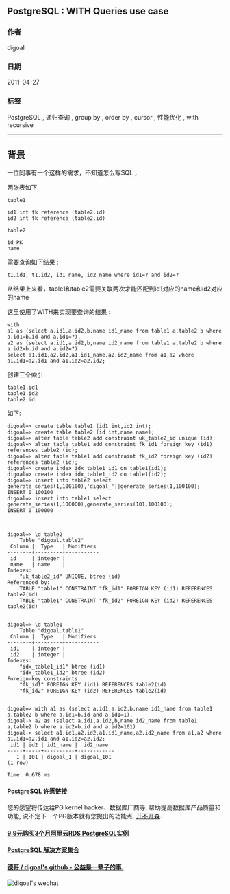 ## PostgreSQL : WITH Queries use case  
                              
### 作者                                                                           
digoal                         
                                
### 日期                           
2011-04-27                          
                            
### 标签                         
PostgreSQL , 递归查询 , group by , order by , cursor , 性能优化 , with recursive        
                              
----                        
                                 
## 背景              
一位同事有一个这样的需求，不知道怎么写SQL ，  
  
两张表如下  
  
```  
table1  
  
id1 int fk reference (table2.id)  
id2 int fk reference (table2.id)  
  
table2  
  
id PK  
name  
```  
  
需要查询如下结果 :   
  
```  
t1.id1, t1.id2, id1_name, id2_name where id1=? and id2=?  
```  
  
从结果上来看，table1和table2需要关联两次才能匹配到id1对应的name和id2对应的name  
  
这里使用了WITH来实现要查询的结果 :   
  
```  
with   
a1 as (select a.id1,a.id2,b.name id1_name from table1 a,table2 b where a.id1=b.id and a.id1=?),   
a2 as (select a.id1,a.id2,b,name id2_name from table1 a,table2 b where a.id2=b.id and a.id2=?)   
select a1.id1,a2.id2,a1.id1_name,a2.id2_name from a1,a2 where a1.id1=a2.id1 and a1.id2=a2.id2;  
```  
  
创建三个索引  
  
```  
table1.id1  
table1.id2  
table2.id  
```  
  
如下:  
  
```  
digoal=> create table table1 (id1 int,id2 int);  
digoal=> create table table2 (id int,name name);  
digoal=> alter table table2 add constraint uk_table2_id unique (id);  
digoal=> alter table table1 add constraint fk_id1 foreign key (id1) references table2 (id);  
digoal=> alter table table1 add constraint fk_id2 foreign key (id2) references table2 (id);  
digoal=> create index idx_table1_id1 on table1(id1);  
digoal=> create index idx_table1_id2 on table1(id2);  
digoal=> insert into table2 select generate_series(1,100100),'digoal_'||generate_series(1,100100);  
INSERT 0 100100  
digoal=> insert into table1 select generate_series(1,100000),generate_series(101,100100);  
INSERT 0 100000  
  
  
  
digoal=> \d table2  
    Table "digoal.table2"  
 Column |  Type   | Modifiers   
--------+---------+-----------  
 id     | integer |   
 name   | name    |   
Indexes:  
    "uk_table2_id" UNIQUE, btree (id)  
Referenced by:  
    TABLE "table1" CONSTRAINT "fk_id1" FOREIGN KEY (id1) REFERENCES table2(id)  
    TABLE "table1" CONSTRAINT "fk_id2" FOREIGN KEY (id2) REFERENCES table2(id)  
  
  
digoal=> \d table1  
    Table "digoal.table1"  
 Column |  Type   | Modifiers   
--------+---------+-----------  
 id1    | integer |   
 id2    | integer |   
Indexes:  
    "idx_table1_id1" btree (id1)  
    "idx_table1_id2" btree (id2)  
Foreign-key constraints:  
    "fk_id1" FOREIGN KEY (id1) REFERENCES table2(id)  
    "fk_id2" FOREIGN KEY (id2) REFERENCES table2(id)  
  
  
digoal=> with a1 as (select a.id1,a.id2,b.name id1_name from table1 a,table2 b where a.id1=b.id and a.id1=1),   
digoal-> a2 as (select a.id1,a.id2,b,name id2_name from table1 a,table2 b where a.id2=b.id and a.id2=101)   
digoal-> select a1.id1,a2.id2,a1.id1_name,a2.id2_name from a1,a2 where a1.id1=a2.id1 and a1.id2=a2.id2;  
 id1 | id2 | id1_name |  id2_name    
-----+-----+----------+------------  
   1 | 101 | digoal_1 | digoal_101  
(1 row)  
  
Time: 0.678 ms  
```  
  
  
  
  
  
  
  
  
  
  
  
  
  
  
  
  
  
  
  
  
  
  
  
  
  
  
  
  
  
  
  
  
  
  
  
  
  
  
  
  
  
  
  
  
  
  
  
  
  
  
  
  
  
  
  
  
  
  
  
  
  
  
  
#### [PostgreSQL 许愿链接](https://github.com/digoal/blog/issues/76 "269ac3d1c492e938c0191101c7238216")
您的愿望将传达给PG kernel hacker、数据库厂商等, 帮助提高数据库产品质量和功能, 说不定下一个PG版本就有您提出的功能点. [开不开森](https://github.com/digoal/blog/issues/76 "269ac3d1c492e938c0191101c7238216").  
  
  
#### [9.9元购买3个月阿里云RDS PostgreSQL实例](https://www.aliyun.com/database/postgresqlactivity "57258f76c37864c6e6d23383d05714ea")
  
  
#### [PostgreSQL 解决方案集合](https://yq.aliyun.com/topic/118 "40cff096e9ed7122c512b35d8561d9c8")
  
  
#### [德哥 / digoal's github - 公益是一辈子的事.](https://github.com/digoal/blog/blob/master/README.md "22709685feb7cab07d30f30387f0a9ae")
  
  
![digoal's wechat](../pic/digoal_weixin.jpg "f7ad92eeba24523fd47a6e1a0e691b59")
  
